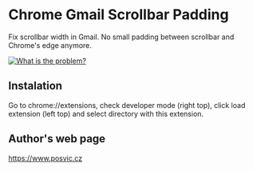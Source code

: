 # Chrome Gmail Scrollbar Padding
Fix scrollbar width in Gmail. No small padding between scrollbar and Chrome's edge anymore.

[![What is the problem?](http://img.youtube.com/vi/ysLQmGhMiF0/0.jpg)](http://www.youtube.com/watch?v=ysLQmGhMiF0)

## Instalation
Go to chrome://extensions, check developer mode (right top), click load extension (left top) and select directory with this extension.

## Author's web page
https://www.posvic.cz
